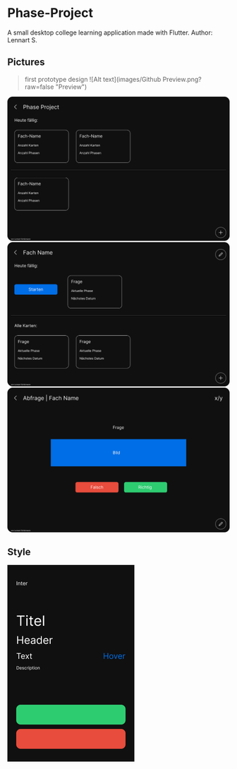 # Phase-Project
A small desktop college learning application made with Flutter.
Author: Lennart S.

## Pictures
> first prototype design
![Alt text](images/Github Preview.png?raw=false "Preview")

![Alt text](images/App_Main.png?raw=false "Main Screen")
![Alt text](images/Fach_Main.png?raw=false "Modul Screen")
![Alt text](images/Abfrage_Main.png?raw=false "Question Screen")

## Style
![Alt text](images/Palette.png?raw=false "Design Palette")
